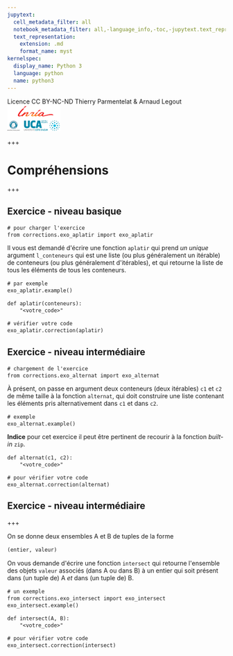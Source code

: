 ```yaml
---
jupytext:
  cell_metadata_filter: all
  notebook_metadata_filter: all,-language_info,-toc,-jupytext.text_representation.jupytext_version,-jupytext.text_representation.format_version
  text_representation:
    extension: .md
    format_name: myst
kernelspec:
  display_name: Python 3
  language: python
  name: python3
---
```


<div class="licence">
<span>Licence CC BY-NC-ND</span>
<span>Thierry Parmentelat &amp; Arnaud Legout</span>
<span><img src="media/both-logos-small-alpha.png" /></span>
</div>

+++

# Compréhensions

+++

## Exercice - niveau basique

```{code-cell}
# pour charger l'exercice
from corrections.exo_aplatir import exo_aplatir
```

Il vous est demandé d'écrire une fonction `aplatir` qui prend *un unique* argument `l_conteneurs` qui est une liste (ou plus généralement un itérable) de conteneurs (ou plus généralement d'itérables), et qui retourne la liste de tous les éléments de tous les conteneurs.

```{code-cell}
# par exemple
exo_aplatir.example()
```

```{code-cell}
def aplatir(conteneurs):
    "<votre_code>"
```

```{code-cell}
# vérifier votre code
exo_aplatir.correction(aplatir)
```

## Exercice - niveau intermédiaire

```{code-cell}
# chargement de l'exercice
from corrections.exo_alternat import exo_alternat
```

À présent, on passe en argument deux conteneurs (deux itérables) `c1` et `c2` de même taille à la fonction `alternat`, qui doit construire une liste contenant les éléments pris alternativement dans `c1` et dans `c2`.

```{code-cell}
# exemple
exo_alternat.example()
```

**Indice** pour cet exercice il peut être pertinent de recourir à la fonction *built-in* `zip`.

```{code-cell}
def alternat(c1, c2):
    "<votre_code>"
```

```{code-cell}
# pour vérifier votre code
exo_alternat.correction(alternat)
```

## Exercice - niveau intermédiaire

+++

On se donne deux ensembles A et B de tuples de la forme

```python
(entier, valeur)
```

On vous demande d'écrire une fonction `intersect` qui retourne l'ensemble des objets `valeur` associés (dans A ou dans B) à un entier qui soit présent dans (un tuple de) A *et* dans (un tuple de) B.

```{code-cell}
# un exemple
from corrections.exo_intersect import exo_intersect
exo_intersect.example()
```

```{code-cell}
def intersect(A, B):
    "<votre_code>"
```

```{code-cell}
# pour vérifier votre code
exo_intersect.correction(intersect)
```
